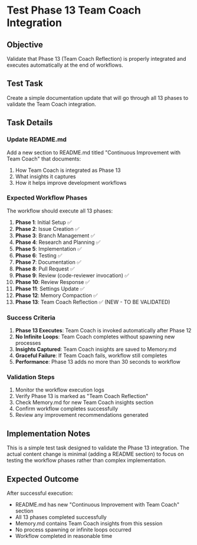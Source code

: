 # Test Phase 13 Team Coach Integration

## Objective
Validate that Phase 13 (Team Coach Reflection) is properly integrated and executes automatically at the end of workflows.

## Test Task
Create a simple documentation update that will go through all 13 phases to validate the Team Coach integration.

## Task Details

### Update README.md
Add a new section to README.md titled "Continuous Improvement with Team Coach" that documents:
1. How Team Coach is integrated as Phase 13
2. What insights it captures
3. How it helps improve development workflows

### Expected Workflow Phases

The workflow should execute all 13 phases:
1. **Phase 1**: Initial Setup ✅
2. **Phase 2**: Issue Creation ✅  
3. **Phase 3**: Branch Management ✅
4. **Phase 4**: Research and Planning ✅
5. **Phase 5**: Implementation ✅
6. **Phase 6**: Testing ✅
7. **Phase 7**: Documentation ✅
8. **Phase 8**: Pull Request ✅
9. **Phase 9**: Review (code-reviewer invocation) ✅
10. **Phase 10**: Review Response ✅
11. **Phase 11**: Settings Update ✅
12. **Phase 12**: Memory Compaction ✅
13. **Phase 13**: Team Coach Reflection ✅ (NEW - TO BE VALIDATED)

### Success Criteria

1. **Phase 13 Executes**: Team Coach is invoked automatically after Phase 12
2. **No Infinite Loops**: Team Coach completes without spawning new processes
3. **Insights Captured**: Team Coach insights are saved to Memory.md
4. **Graceful Failure**: If Team Coach fails, workflow still completes
5. **Performance**: Phase 13 adds no more than 30 seconds to workflow

### Validation Steps

1. Monitor the workflow execution logs
2. Verify Phase 13 is marked as "Team Coach Reflection" 
3. Check Memory.md for new Team Coach insights section
4. Confirm workflow completes successfully
5. Review any improvement recommendations generated

## Implementation Notes

This is a simple test task designed to validate the Phase 13 integration. The actual content change is minimal (adding a README section) to focus on testing the workflow phases rather than complex implementation.

## Expected Outcome

After successful execution:
- README.md has new "Continuous Improvement with Team Coach" section
- All 13 phases completed successfully
- Memory.md contains Team Coach insights from this session
- No process spawning or infinite loops occurred
- Workflow completed in reasonable time